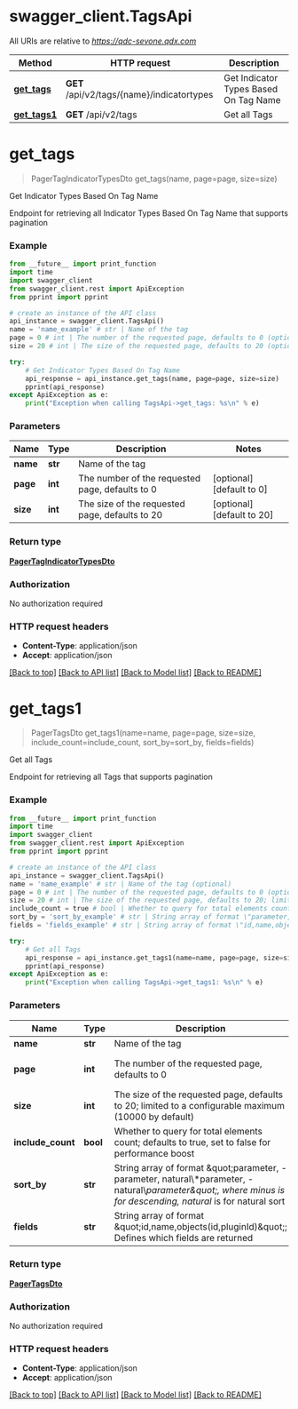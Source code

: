 # swagger_client.TagsApi

All URIs are relative to *https://qdc-sevone.qdx.com*

Method | HTTP request | Description
------------- | ------------- | -------------
[**get_tags**](TagsApi.md#get_tags) | **GET** /api/v2/tags/{name}/indicatortypes | Get Indicator Types Based On Tag Name 
[**get_tags1**](TagsApi.md#get_tags1) | **GET** /api/v2/tags | Get all Tags


# **get_tags**
> PagerTagIndicatorTypesDto get_tags(name, page=page, size=size)

Get Indicator Types Based On Tag Name 

Endpoint for retrieving all Indicator Types Based On Tag Name that supports pagination

### Example
```python
from __future__ import print_function
import time
import swagger_client
from swagger_client.rest import ApiException
from pprint import pprint

# create an instance of the API class
api_instance = swagger_client.TagsApi()
name = 'name_example' # str | Name of the tag
page = 0 # int | The number of the requested page, defaults to 0 (optional) (default to 0)
size = 20 # int | The size of the requested page, defaults to 20 (optional) (default to 20)

try:
    # Get Indicator Types Based On Tag Name 
    api_response = api_instance.get_tags(name, page=page, size=size)
    pprint(api_response)
except ApiException as e:
    print("Exception when calling TagsApi->get_tags: %s\n" % e)
```

### Parameters

Name | Type | Description  | Notes
------------- | ------------- | ------------- | -------------
 **name** | **str**| Name of the tag | 
 **page** | **int**| The number of the requested page, defaults to 0 | [optional] [default to 0]
 **size** | **int**| The size of the requested page, defaults to 20 | [optional] [default to 20]

### Return type

[**PagerTagIndicatorTypesDto**](PagerTagIndicatorTypesDto.md)

### Authorization

No authorization required

### HTTP request headers

 - **Content-Type**: application/json
 - **Accept**: application/json

[[Back to top]](#) [[Back to API list]](../README.md#documentation-for-api-endpoints) [[Back to Model list]](../README.md#documentation-for-models) [[Back to README]](../README.md)

# **get_tags1**
> PagerTagsDto get_tags1(name=name, page=page, size=size, include_count=include_count, sort_by=sort_by, fields=fields)

Get all Tags

Endpoint for retrieving all Tags that supports pagination

### Example
```python
from __future__ import print_function
import time
import swagger_client
from swagger_client.rest import ApiException
from pprint import pprint

# create an instance of the API class
api_instance = swagger_client.TagsApi()
name = 'name_example' # str | Name of the tag (optional)
page = 0 # int | The number of the requested page, defaults to 0 (optional) (default to 0)
size = 20 # int | The size of the requested page, defaults to 20; limited to a configurable maximum (10000 by default) (optional) (default to 20)
include_count = true # bool | Whether to query for total elements count; defaults to true, set to false for performance boost (optional)
sort_by = 'sort_by_example' # str | String array of format \"parameter, -parameter, natural\\*parameter, -natural\\*parameter\", where minus is for descending, natural* is for natural sort (optional)
fields = 'fields_example' # str | String array of format \"id,name,objects(id,pluginId)\"; Defines which fields are returned  (optional)

try:
    # Get all Tags
    api_response = api_instance.get_tags1(name=name, page=page, size=size, include_count=include_count, sort_by=sort_by, fields=fields)
    pprint(api_response)
except ApiException as e:
    print("Exception when calling TagsApi->get_tags1: %s\n" % e)
```

### Parameters

Name | Type | Description  | Notes
------------- | ------------- | ------------- | -------------
 **name** | **str**| Name of the tag | [optional] 
 **page** | **int**| The number of the requested page, defaults to 0 | [optional] [default to 0]
 **size** | **int**| The size of the requested page, defaults to 20; limited to a configurable maximum (10000 by default) | [optional] [default to 20]
 **include_count** | **bool**| Whether to query for total elements count; defaults to true, set to false for performance boost | [optional] 
 **sort_by** | **str**| String array of format \&quot;parameter, -parameter, natural\\*parameter, -natural\\*parameter\&quot;, where minus is for descending, natural* is for natural sort | [optional] 
 **fields** | **str**| String array of format \&quot;id,name,objects(id,pluginId)\&quot;; Defines which fields are returned  | [optional] 

### Return type

[**PagerTagsDto**](PagerTagsDto.md)

### Authorization

No authorization required

### HTTP request headers

 - **Content-Type**: application/json
 - **Accept**: application/json

[[Back to top]](#) [[Back to API list]](../README.md#documentation-for-api-endpoints) [[Back to Model list]](../README.md#documentation-for-models) [[Back to README]](../README.md)

